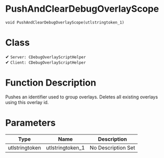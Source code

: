 # PushAndClearDebugOverlayScope
```
void PushAndClearDebugOverlayScope(utlstringtoken_1)
```
# Class
✔ `Server: CDebugOverlayScriptHelper`  
✔ `Client: CDebugOverlayScriptHelper`  

# Function Description
Pushes an identifier used to group overlays. Deletes all existing overlays using this overlay id.
# Parameters
Type|Name|Description
--|--|--
utlstringtoken|utlstringtoken_1|No Description Set
